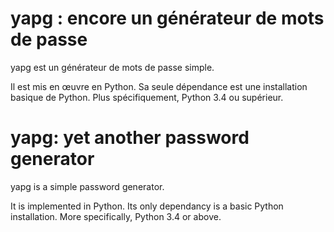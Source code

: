 <!--- -*- coding: utf-8 -*- --->

yapg : encore un générateur de mots de passe
============================================

yapg est un générateur de mots de passe simple.

Il est mis en œuvre en Python. Sa seule dépendance est une installation
basique de Python. Plus spécifiquement, Python 3.4 ou supérieur.

yapg: yet another password generator
====================================

yapg is a simple password generator.

It is implemented in Python. Its only dependancy is a basic Python
installation. More specifically, Python 3.4 or above.
